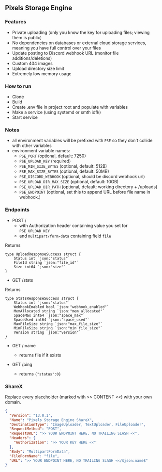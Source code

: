 ## Pixels Storage Engine

### Features

- Private uploading (only you know the key for uploading files; viewing them is public)
- No dependencies on databases or external cloud storage services, meaning you have full control over your files
- Update posting to Discord webhook URL (monitor file additions/deletions)
- Custom 404 images
- Upload directory size limit
- Extremely low memory usage

### How to run

- Clone
- Build
- Create .env file in project root and populate with variables
- Make a service (using systemd or smth idfk)
- Start service

### Notes

- all environment variables will be prefixed with `PSE` so they don't collide with other variables
- environment variable names:
    - `PSE_PORT` (optional, default: 7250)
    - `PSE_UPLOAD_KEY` (required)
    - `PSE_MIN_SIZE_BYTES` (optional, default: 512B)
    - `PSE_MAX_SIZE_BYTES` (optional, default: 50MB)
    - `PSE_DISCORD_WEBHOOK` (optional, should be discord webhook url)
    - `PSE_UPLOAD_DIR_MAX_SIZE` (optional, default: 10GB)
    - `PSE_UPLOAD_DIR_PATH` (optional, default: working directory + /uploads)
    - `PSE_ENDPOINT` (optional, set this to append URL before file name in webhook.)
    
### Endpoints

- POST / 
    - with Authorization header containing value you set for `PSE_UPLOAD_KEY`
    - and `multipart/form-data` containing field `file`
    
Returns
```
type UploadResponseSuccess struct {
	Status int `json:"status"`
	FileId string `json:"file_id"`
	Size int64 `json:"size"`
}
```
    
- GET /stats

Returns
```
type StatsResponseSuccess struct {
	Status int `json:"status"`
	WebhookEnabled bool `json:"webhook_enabled"`
	MemAllocated string `json:"mem_allocated"`
	SpaceMax int64 `json:"space_max"`
	SpaceUsed int64 `json:"space_used"`
	MaxFileSize string `json:"max_file_size"`
	MinFileSize string `json:"min_file_size"`
    Version string `json:"version"`
}
```

- GET /:name
    - returns file if it exists
    
- GET /ping
    - returns `{"status":0}`
    
### ShareX

Replace every placeholder (marked with >> CONTENT <<) with your own domain.

```json
{
  "Version": "13.0.1",
  "Name": "Pixels Storage Engine ShareX",
  "DestinationType": "ImageUploader, TextUploader, FileUploader",
  "RequestMethod": "POST",
  "RequestURL": ">> YOUR ENDPOINT HERE, NO TRAILING SLASH <<",
  "Headers": {
    "Authorization": ">> YOUR KEY HERE <<"
  },
  "Body": "MultipartFormData",
  "FileFormName": "file",
  "URL": ">> YOUR ENDPOINT HERE, NO TRAILING SLASH <</$json:name$"
}
```
